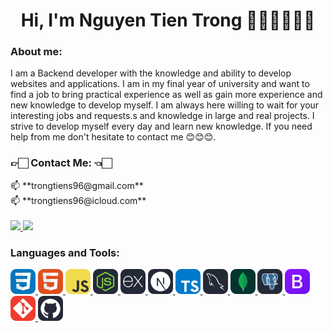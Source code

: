 <h1 align="center">Hi, I'm Nguyen Tien Trong 🙋‍♂️🙋‍♂️🙋‍♂️</h1>
<h3 align="center"A Backend Developer</h3>

<h3 align="left">About me:</h3>
<p>
  I am a Backend developer with the knowledge and ability to develop websites and applications. I am in my final year of university and want to find a job to bring practical experience as well as gain more experience and new knowledge to develop myself. I am always here willing to wait for your interesting jobs and requests.s and knowledge in large and real projects. I strive to develop myself every day and learn new knowledge. If you need help from me don't hesitate to contact me 😊😊😊.
</p>


<h3 align="left">👉🏻 Contact Me: 👈🏻</h3>
📫 **trongtiens96@gmail.com**
</br>
📫 **trongtiens96@icloud.com**
</br>
</br>
<a href="https://www.facebook.com/profile.php?id=100014461876748](https://www.facebook.com/profile.php?id=100006706506739" target="_blank"> 
   <img src="https://img.icons8.com/external-justicon-lineal-color-justicon/40/000000/external-facebook-social-media-justicon-lineal-color-justicon.png"/>
</a>
<a href="https://www.instagram.com/ngtientrong/?hl=vi" target="_blank"> 
   <img src="https://img.icons8.com/dusk/42/000000/instagram-new--v1.png"/>
</a>

<h3 align="left">Languages and Tools:</h3>
<p align="left"> 
  <a href="https://www.w3schools.com/css/" target="_blank"> 
    <img src="https://github.com/tandpfun/skill-icons/blob/main/icons/CSS.svg" alt="css3" width="40" height="40"/> 
  </a> 
  <a href="https://www.w3.org/html/" target="_blank"> 
    <img src="https://github.com/tandpfun/skill-icons/blob/main/icons/HTML.svg" alt="html5" width="40" height="40"/> 
  </a> 
  <a href="https://developer.mozilla.org/en-US/docs/Web/JavaScript" target="_blank"> 
    <img src="https://github.com/tandpfun/skill-icons/blob/main/icons/JavaScript.svg" alt="javascript" width="40" height="40"/> 
  </a> 
  <a href="https://nodejs.org" target="_blank"> 
    <img src="https://github.com/tandpfun/skill-icons/blob/main/icons/NodeJS-Dark.svg" alt="nodejs" width="40" height="40"/> 
  </a>
  <a href="https://expressjs.com" target="_blank"> 
    <img src="https://github.com/tandpfun/skill-icons/blob/main/icons/ExpressJS-Dark.svg" alt="express" width="40" height="40"/> 
  </a>  
  <a href="https://nextjs.org/" target="_blank"> 
    <img src="https://github.com/tandpfun/skill-icons/blob/main/icons/NextJS-Dark.svg" alt="nextjs" width="40" height="40"/> 
  </a>  
  <a href="https://www.typescriptlang.org/" target="_blank"> 
    <img src="https://github.com/tandpfun/skill-icons/blob/main/icons/TypeScript.svg" alt="typescript" width="40" height="40"/> 
  </a> 
  <a href="https://www.mysql.com/" target="_blank">
<img src="https://github.com/tandpfun/skill-icons/blob/main/icons/MySQL-Dark.svg" alt="mysql" width="40" height="40"/> 
  </a> 
  <a href="https://www.mongodb.com/" target="_blank"> 
    <img src="https://github.com/tandpfun/skill-icons/blob/main/icons/MongoDB.svg" alt="mongodb" width="40" height="40"/> 
  </a> 
  <a href="https://www.postgresql.org/" target="_blank">
    <img src="https://github.com/tandpfun/skill-icons/blob/main/icons/PostgreSQL-Dark.svg" alt="postgresql" width="40" height="40"/> 
  </a> 
  <a href="https://getbootstrap.com/" target="_blank">
    <img src="https://github.com/tandpfun/skill-icons/blob/main/icons/Bootstrap.svg" alt="bootstrap" width="40" height="40"/> 
  </a> 
  <a href="https://git-scm.com/" target="_blank"> 
    <img src="https://github.com/tandpfun/skill-icons/blob/main/icons/Git.svg" alt="git" width="40" height="40"/> 
  </a> 
  <a href="https://github.com/" target="_blank">
    <img src="https://github.com/tandpfun/skill-icons/blob/main/icons/Github-Dark.svg" alt="github" width="40" height="40"/> 
  </a>
  
 
</p>
